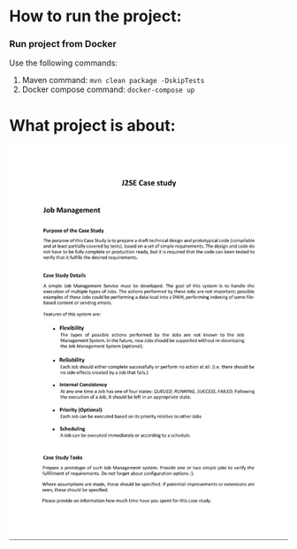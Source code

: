 


# How to run the project:

### Run project from Docker

Use the following commands:

1. Maven command:
  `mvn clean package -DskipTests`
2. Docker compose command:
  `docker-compose up`
  
 # What project is about:

  ![alt text](https://github.com/AKozintsov/job-management/blob/master/task.jpg)
